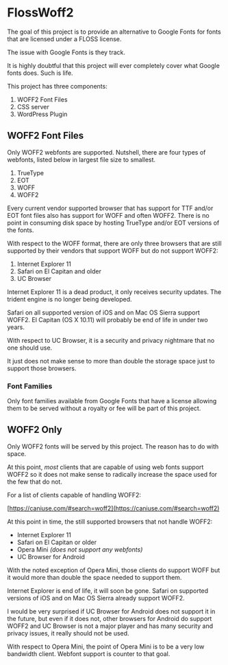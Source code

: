 FlossWoff2
==========

The goal of this project is to provide an alternative to Google Fonts for fonts
that are licensed under a FLOSS license.

The issue with Google Fonts is they track.

It is highly doubtful that this project will ever completely cover what Google
fonts does. Such is life.

This project has three components:

1. WOFF2 Font Files
2. CSS server
3. WordPress Plugin

WOFF2 Font Files
----------------

Only WOFF2 webfonts are supported. Nutshell, there are four types of webfonts,
listed below in largest file size to smallest.

1. TrueType
2. EOT
3. WOFF
4. WOFF2

Every current vendor supported browser that has support for TTF and/or EOT font
files also has support for WOFF and often WOFF2. There is no point in consuming
disk space by hosting TrueType and/or EOT versions of the fonts.

With respect to the WOFF format, there are only three browsers that are still
supported by their vendors that support WOFF but do not support WOFF2:

1. Internet Explorer 11
2. Safari on El Capitan and older
3. UC Browser

Internet Explorer 11 is a dead product, it only receives security updates. The
trident engine is no longer being developed.

Safari on all supported version of iOS and on Mac OS Sierra support WOFF2. El
Capitan (OS X 10.11) will probably be end of life in under two years.

With respect to UC Browser, it is a security and privacy nightmare that no one
should use.

It just does not make sense to more than double the storage space just to
support those browsers.

### Font Families

Only font families available from Google Fonts that have a license allowing
them to be served without a royalty or fee will be part of this project.


















WOFF2 Only
----------

Only WOFF2 fonts will be served by this project. The reason has to do with
space.

At this point, *most* clients that are capable of using web fonts support WOFF2
so it does not make sense to radically increase the space used for the few
that do not.

For a list of clients capable of handling WOFF2:

[https://caniuse.com/#search=woff2](https://caniuse.com/#search=woff2)

At this point in time, the still supported browsers that not handle WOFF2:

* Internet Explorer 11
* Safari on El Capitan or older
* Opera Mini *(does not support any webfonts)*
* UC Browser for Android

With the noted exception of Opera Mini, those clients do support WOFF but it
would more than double the space needed to support them.

Internet Explorer is end of life, it will soon be gone. Safari on supported
versions of iOS and on Mac OS Sierra already support WOFF2.

I would be very surprised if UC Browser for Android does not support it in the
future, but even if it does not, other browsers for Android do support WOFF2
and UC Browser is not a major player and has many security and privacy issues,
it really should not be used.

With respect to Opera Mini, the point of Opera Mini is to be a very low
bandwidth client. Webfont support is counter to that goal.
